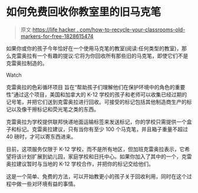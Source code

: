 # 如何免费回收你教室里的旧马克笔

> 原文:[https://life hacker . com/how-to-recycle-your-classrooms-old-markers-for-free-1828615474](https://lifehacker.com/how-to-recycle-your-classrooms-old-markers-for-free-1828615474)

如果你或你的孩子今年恰好在一个使用马克笔的教室(阅读:任何类型的教室)，那么克雷奥拉有一个有趣的提议:它将为你回收所有那些旧的马克笔，即使它们不是克雷奥拉制造的。

Watch

克雷奥拉的色彩循环项目 旨在“帮助孩子们理解他们在保护环境中的角色的重要性”通过这个项目，美国和加拿大的 K-12 学校的孩子和老师可以收集已经过期的记号笔，并把它们送到克雷奥拉进行回收。可接受的标记包括其他制造商生产的标记以及像干擦标记和荧光笔之类的东西。

克雷奥拉为学校提供联邦快递地面运输标签来发送标记，你的学校只需提供一个盒子和标记。克雷奥拉建议，只有当你有至少 100 个马克笔，并且箱子重量不超过 40 磅时，才可以寄东西进来。

目前，这项服务仅限于 K-12 学校，而不是所有地区，但加班克雷奥拉表示，它希望将该计划扩展到幼儿园，家庭学校和日托中心。如果你加入了其中的一个，克雷奥拉建议暂时与当地的 K-12 学校合作，并把你的标记交给他们。

这是一个简单、免费的方法，可以开始教更小的孩子关于回收利用，同时在这个过程中做一些对环境有益的事情。